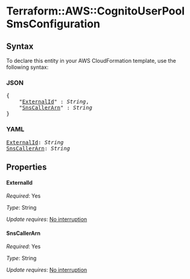 # Terraform::AWS::CognitoUserPool SmsConfiguration

## Syntax

To declare this entity in your AWS CloudFormation template, use the following syntax:

### JSON

<pre>
{
    "<a href="#externalid" title="ExternalId">ExternalId</a>" : <i>String</i>,
    "<a href="#snscallerarn" title="SnsCallerArn">SnsCallerArn</a>" : <i>String</i>
}
</pre>

### YAML

<pre>
<a href="#externalid" title="ExternalId">ExternalId</a>: <i>String</i>
<a href="#snscallerarn" title="SnsCallerArn">SnsCallerArn</a>: <i>String</i>
</pre>

## Properties

#### ExternalId

_Required_: Yes

_Type_: String

_Update requires_: [No interruption](https://docs.aws.amazon.com/AWSCloudFormation/latest/UserGuide/using-cfn-updating-stacks-update-behaviors.html#update-no-interrupt)

#### SnsCallerArn

_Required_: Yes

_Type_: String

_Update requires_: [No interruption](https://docs.aws.amazon.com/AWSCloudFormation/latest/UserGuide/using-cfn-updating-stacks-update-behaviors.html#update-no-interrupt)

